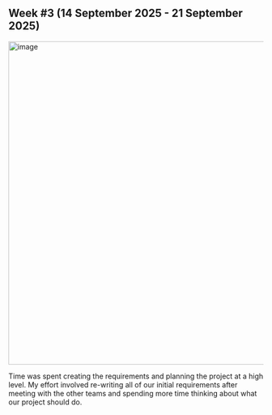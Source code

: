 ## Week #3 (14 September 2025 - 21 September 2025)

<img width="979" height="637" alt="image" src="https://github.com/user-attachments/assets/c538285e-de1c-4e63-8e7a-c6a1daa6e120" />


Time was spent creating the requirements and planning the project at a high level. My effort involved re-writing all of our initial requirements after meeting with the other teams and spending more time thinking about what our project should do.
